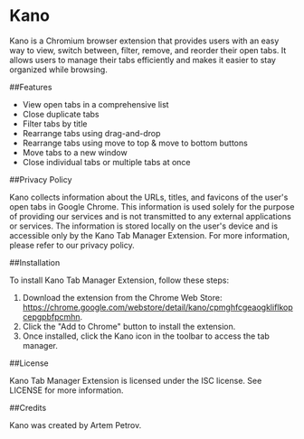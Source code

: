 # Kano

Kano is a Chromium browser extension that provides users with an easy way to view, switch between, filter, remove, and reorder their open tabs. It allows users to manage their tabs efficiently and makes it easier to stay organized while browsing.

##Features

- View open tabs in a comprehensive list
- Close duplicate tabs 
- Filter tabs by title
- Rearrange tabs using drag-and-drop
- Rearrange tabs using move to top & move to bottom buttons
- Move tabs to a new window
- Close individual tabs or multiple tabs at once

##Privacy Policy

Kano collects information about the URLs, titles, and favicons of the user's open tabs in Google Chrome. This information is used solely for the purpose of providing our services and is not transmitted to any external applications or services. The information is stored locally on the user's device and is accessible only by the Kano Tab Manager Extension. For more information, please refer to our privacy policy.

##Installation

To install Kano Tab Manager Extension, follow these steps:

1. Download the extension from the Chrome Web Store: https://chrome.google.com/webstore/detail/kano/cpmghfcgeaogkliflkopcepgpbfpcmhn.
2. Click the "Add to Chrome" button to install the extension.
3. Once installed, click the Kano icon in the toolbar to access the tab manager.

##License

Kano Tab Manager Extension is licensed under the ISC license. See LICENSE for more information.

##Credits

Kano was created by Artem Petrov. 
